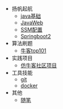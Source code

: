 <!-- docs/_sidebar.md -->
- 扬帆起航
    - [java基础](javase.md "Java基础")
    - [JavaWeb](JavaWeb.md "JavaWeb")
    - [SSM配置](SSM配置.md "SSM配置")
    - [Springboot2](springboot2.md "springboot笔记")
- 算法刷题
    - [牛客top101](牛客算法top101.md "牛客top101")
- 实践项目
    * [仿牛客社区项目](仿牛客社区.md "仿牛客社区项目")
- 工具技能
    - [git](git.md "Git")
    - [docker](docker.md "docker")
- 其他
    - [随笔](随笔.md "随笔") 